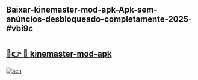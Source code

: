 ## Baixar-kinemaster-mod-apk-Apk-sem-anúncios-desbloqueado-completamente-2025-#vbi9c

# <h2><a href="https://ainizakaria.my?title=kinemaster-mod-apk&ref=20M">🔗👉 🔴 kinemaster-mod-apk</a></h2>

[![acn](https://github.com/user-attachments/assets/0f9c940e-d8b0-45ae-aac7-cd30a18b3e1c)](https://ainizakaria.my?title=kinemaster-mod-apk&ref=20M)

